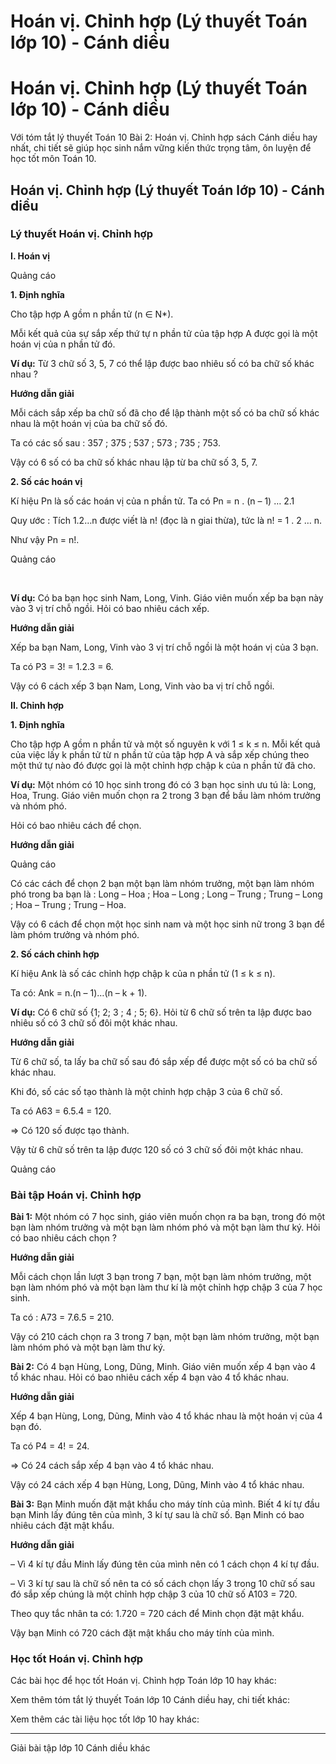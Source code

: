 # Hoán vị. Chỉnh hợp (Lý thuyết Toán lớp 10) - Cánh diều

# Hoán vị. Chỉnh hợp (Lý thuyết Toán lớp 10) - Cánh diều

Với tóm tắt lý thuyết Toán 10 Bài 2: Hoán vị. Chỉnh hợp sách Cánh diều hay nhất, chi tiết sẽ giúp học sinh nắm vững kiến thức trọng tâm, ôn luyện để học tốt môn Toán 10.

## Hoán vị. Chỉnh hợp (Lý thuyết Toán lớp 10) - Cánh diều

### **Lý thuyết Hoán vị. Chỉnh hợp**

**I. Hoán vị**

Quảng cáo

**1\. Định nghĩa**

Cho tập hợp A gồm n phần tử (n ∈ N*).

Mỗi kết quả của sự sắp xếp thứ tự n phần tử của tập hợp A được gọi là một hoán vị của n phần tử đó.

**Ví dụ:** Từ 3 chữ số 3, 5, 7 có thể lập được bao nhiêu số có ba chữ số khác nhau ?

**Hướng dẫn giải**

Mỗi cách sắp xếp ba chữ số đã cho để lập thành một số có ba chữ số khác nhau là một hoán vị của ba chữ số đó. 

Ta có các số sau : 357 ; 375 ; 537 ; 573 ; 735 ; 753.

Vậy có 6 số có ba chữ số khác nhau lập từ ba chữ số 3, 5, 7. 

**2\. Số các hoán vị**

Kí hiệu Pn là số các hoán vị của n phần tử. Ta có Pn = n . (n – 1) … 2.1

Quy ước : Tích 1.2…n được viết là n! (đọc là n giai thừa), tức là n! = 1 . 2 … n.

Như vậy Pn = n!.

Quảng cáo

﻿

**Ví dụ:** Có ba bạn học sinh Nam, Long, Vinh. Giáo viên muốn xếp ba bạn này vào 3 vị trí chỗ ngồi. Hỏi có bao nhiêu cách xếp.

**Hướng dẫn giải**

Xếp ba bạn Nam, Long, Vinh vào 3 vị trí chỗ ngồi là một hoán vị của 3 bạn.

Ta có P3 = 3! = 1.2.3 = 6.

Vậy có 6 cách xếp 3 bạn Nam, Long, Vinh vào ba vị trí chỗ ngồi.

**II. Chỉnh hợp**

**1\. Định nghĩa**

Cho tập hợp A gồm n phần tử và một số nguyên k với 1 ≤ k ≤ n. Mỗi kết quả của việc lấy k phần tử từ n phần tử của tập hợp A và sắp xếp chúng theo một thứ tự nào đó được gọi là một chỉnh hợp chập k của n phần tử đã cho.

**Ví dụ:** Một nhóm có 10 học sinh trong đó có 3 bạn học sinh ưu tú là: Long, Hoa, Trung. Giáo viên muốn chọn ra 2 trong 3 bạn để bầu làm nhóm trưởng và nhóm phó.

Hỏi có bao nhiêu cách để chọn.

**Hướng dẫn giải**

Quảng cáo

Có các cách để chọn 2 bạn một bạn làm nhóm trưởng, một bạn làm nhóm phó trong ba bạn là : Long – Hoa ; Hoa – Long ; Long – Trung ; Trung – Long ; Hoa – Trung ; Trung – Hoa. 

Vậy có 6 cách để chọn một học sinh nam và một học sinh nữ trong 3 bạn để làm phóm trưởng và nhóm phó.

**2\. Số cách chỉnh hợp**

Kí hiệu Ank là số các chỉnh hợp chập k của n phần tử (1 ≤ k ≤ n).

Ta có: Ank = n.(n – 1)…(n – k + 1).

**Ví dụ:** Có 6 chữ số {1; 2; 3 ; 4 ; 5; 6}. Hỏi từ 6 chữ số trên ta lập được bao nhiêu số có 3 chữ số đôi một khác nhau.

**Hướng dẫn giải**

Từ 6 chữ số, ta lấy ba chữ số sau đó sắp xếp để được một số có ba chữ số khác nhau.

Khi đó, số các số tạo thành là một chỉnh hợp chập 3 của 6 chữ số.

Ta có A63 = 6.5.4 = 120.

⇒ Có 120 số được tạo thành.

Vậy từ 6 chữ số trên ta lập được 120 số có 3 chữ số đôi một khác nhau.

Quảng cáo

### **Bài tập Hoán vị. Chỉnh hợp**

**Bài 1:** Một nhóm có 7 học sinh, giáo viên muốn chọn ra ba bạn, trong đó một bạn làm nhóm trưởng và một bạn làm nhóm phó và một bạn làm thư ký. Hỏi có bao nhiêu cách chọn ?

**Hướng dẫn giải**

Mỗi cách chọn lần lượt 3 bạn trong 7 bạn, một bạn làm nhóm trưởng, một bạn làm nhóm phó và một bạn làm thư kí là một chỉnh hợp chập 3 của 7 học sinh.

Ta có : A73 = 7.6.5 = 210.

Vậy có 210 cách chọn ra 3 trong 7 bạn, một bạn làm nhóm trưởng, một bạn làm nhóm phó và một bạn làm thư ký.

**Bài 2:** Có 4 bạn Hùng, Long, Dũng, Minh. Giáo viên muốn xếp 4 bạn vào 4 tổ khác nhau. Hỏi có bao nhiêu cách xếp 4 bạn vào 4 tổ khác nhau.

**Hướng dẫn giải**

Xếp 4 bạn Hùng, Long, Dũng, Minh vào 4 tổ khác nhau là một hoán vị của 4 bạn đó.

Ta có P4 = 4! = 24.

⇒ Có 24 cách sắp xếp 4 bạn vào 4 tổ khác nhau.

Vậy có 24 cách xếp 4 bạn Hùng, Long, Dũng, Minh vào 4 tổ khác nhau.

**Bài 3:** Bạn Minh muốn đặt mật khẩu cho máy tính của mình. Biết 4 kí tự đầu bạn Minh lấy đúng tên của mình, 3 kí tự sau là chữ số. Bạn Minh có bao nhiêu cách đặt mật khẩu.

**Hướng dẫn giải**

– Vì 4 kí tự đầu Minh lấy đúng tên của mình nên có 1 cách chọn 4 kí tự đầu.

– Vì 3 kí tự sau là chữ số nên ta có số cách chọn lấy 3 trong 10 chữ số sau đó sắp xếp chúng là một chỉnh hợp chập 3 của 10 chữ số A103 = 720.

Theo quy tắc nhân ta có: 1.720 = 720 cách để Minh chọn đặt mật khẩu.

Vậy bạn Minh có 720 cách đặt mật khẩu cho máy tính của mình.

### **Học tốt Hoán vị. Chỉnh hợp**

Các bài học để học tốt Hoán vị. Chỉnh hợp Toán lớp 10 hay khác:

Xem thêm tóm tắt lý thuyết Toán lớp 10 Cánh diều hay, chi tiết khác:

Xem thêm các tài liệu học tốt lớp 10 hay khác:

* * *

Giải bài tập lớp 10 Cánh diều khác

